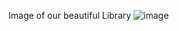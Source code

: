 Image of our beautiful Library
![image](https://github.com/user-attachments/assets/1d596c0a-34f2-41bc-a27b-2a7f9df28254)
